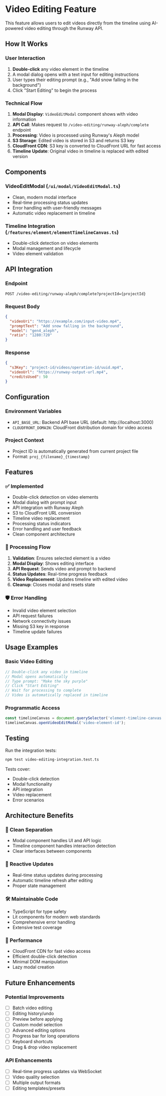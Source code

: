 # Video Editing Feature

This feature allows users to edit videos directly from the timeline using AI-powered video editing through the Runway API.

## How It Works

### User Interaction
1. **Double-click** any video element in the timeline
2. A modal dialog opens with a text input for editing instructions
3. User types their editing prompt (e.g., "Add snow falling in the background")
4. Click "Start Editing" to begin the process

### Technical Flow
1. **Modal Display**: `VideoEditModal` component shows with video information
2. **API Call**: Makes request to `/video-editing/runway-aleph/complete` endpoint
3. **Processing**: Video is processed using Runway's Aleph model
4. **S3 Storage**: Edited video is stored in S3 and returns S3 key
5. **CloudFront CDN**: S3 key is converted to CloudFront URL for fast access
6. **Timeline Update**: Original video in timeline is replaced with edited version

## Components

### VideoEditModal (`/ui/modal/VideoEditModal.ts`)
- Clean, modern modal interface
- Real-time processing status updates
- Error handling with user-friendly messages
- Automatic video replacement in timeline

### Timeline Integration (`/features/element/elementTimelineCanvas.ts`)
- Double-click detection on video elements
- Modal management and lifecycle
- Video element validation

## API Integration

### Endpoint
```
POST /video-editing/runway-aleph/complete?projectId={projectId}
```

### Request Body
```json
{
  "videoUri": "https://example.com/input-video.mp4",
  "promptText": "Add snow falling in the background",
  "model": "gen4_aleph",
  "ratio": "1280:720"
}
```

### Response
```json
{
  "s3Key": "project-id/videos/operation-id/uuid.mp4",
  "videoUrl": "https://runway-output-url.mp4",
  "creditsUsed": 50
}
```

## Configuration

### Environment Variables
- `API_BASE_URL`: Backend API base URL (default: http://localhost:3000)
- `CLOUDFRONT_DOMAIN`: CloudFront distribution domain for video access

### Project Context
- Project ID is automatically generated from current project file
- Format: `proj_{filename}_{timestamp}`

## Features

### ✅ Implemented
- Double-click detection on video elements
- Modal dialog with prompt input
- API integration with Runway Aleph
- S3 to CloudFront URL conversion
- Timeline video replacement
- Processing status indicators
- Error handling and user feedback
- Clean component architecture

### 🔄 Processing Flow
1. **Validation**: Ensures selected element is a video
2. **Modal Display**: Shows editing interface
3. **API Request**: Sends video and prompt to backend
4. **Status Updates**: Real-time progress feedback
5. **Video Replacement**: Updates timeline with edited video
6. **Cleanup**: Closes modal and resets state

### 🛡️ Error Handling
- Invalid video element selection
- API request failures
- Network connectivity issues
- Missing S3 key in response
- Timeline update failures

## Usage Examples

### Basic Video Editing
```typescript
// Double-click any video in timeline
// Modal opens automatically
// Type prompt: "Make the sky purple"
// Click "Start Editing"
// Wait for processing to complete
// Video is automatically replaced in timeline
```

### Programmatic Access
```typescript
const timelineCanvas = document.querySelector('element-timeline-canvas');
timelineCanvas.openVideoEditModal('video-element-id');
```

## Testing

Run the integration tests:
```bash
npm test video-editing-integration.test.ts
```

Tests cover:
- Double-click detection
- Modal functionality
- API integration
- Video replacement
- Error scenarios

## Architecture Benefits

### 🎯 Clean Separation
- Modal component handles UI and API logic
- Timeline component handles interaction detection
- Clear interfaces between components

### 🔄 Reactive Updates
- Real-time status updates during processing
- Automatic timeline refresh after editing
- Proper state management

### 🛠️ Maintainable Code
- TypeScript for type safety
- Lit components for modern web standards
- Comprehensive error handling
- Extensive test coverage

### 🚀 Performance
- CloudFront CDN for fast video access
- Efficient double-click detection
- Minimal DOM manipulation
- Lazy modal creation

## Future Enhancements

### Potential Improvements
- [ ] Batch video editing
- [ ] Editing history/undo
- [ ] Preview before applying
- [ ] Custom model selection
- [ ] Advanced editing options
- [ ] Progress bar for long operations
- [ ] Keyboard shortcuts
- [ ] Drag & drop video replacement

### API Enhancements
- [ ] Real-time progress updates via WebSocket
- [ ] Video quality selection
- [ ] Multiple output formats
- [ ] Editing templates/presets
